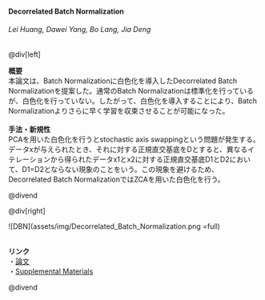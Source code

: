#### Decorrelated Batch Normalization
###### Lei Huang, Dawei Yang, Bo Lang, Jia Deng

@div[left]

__概要__<br>
本論文は、Batch Normalizationに白色化を導入したDecorrelated Batch Normalizationを提案した。通常のBatch Normalizationは標準化を行っているが、白色化を行っていない。したがって、白色化を導入することにより、Batch Normalizationよりさらに早く学習を収束させることが可能になった。<br>
<br>
__手法・新規性__<br>
PCAを用いた白色化を行うとstochastic axis swappingという問題が発生する。データxが与えられたとき、それに対する正規直交基底をDとすると、異なるイテレーションから得られたデータx1とx2に対する正規直交基底D1とD2において、D1=D2とならない現象のことをいう。この現象を避けるため、Decorrelated Batch NormalizationではZCAを用いた白色化を行う。<br>


@divend

@div[right]

![DBN](assets/img/Decorrelated_Batch_Normalization.png =full)<br>
<br>

__リンク__<br>
・[論文](http://openaccess.thecvf.com/content_cvpr_2018/papers/Huang_Decorrelated_Batch_Normalization_CVPR_2018_paper.pdf)<br>
・[Supplemental Materials](http://openaccess.thecvf.com/content_cvpr_2018/Supplemental/1134-supp.pdf)<br>

@divend